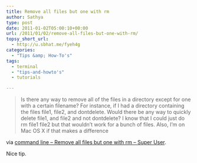 ```yaml
---
title: Remove all files but one with rm
author: Sathya
type: post
date: 2011-01-02T05:00:10+00:00
url: /2011/01/02/remove-all-files-but-one-with-rm/
topsy_short_url:
  - http://u.sbhat.me/fyeh4g
categories:
  - "Tips &amp; How-To's"
tags:
  - terminal
  - "tips-and-howto's"
  - tutorials

---
```

> Is there any way to remove all of the files in a directory except for one with a certain filename? For instance, if I had a directory containing the files file1, file2, and dontdelete. Would there be any way to quickly delete file1, and file2 and not dontdelete? I know that I could just do rm file1 file2 but that wouldn&#8217;t work for a bunch of files. Also, I&#8217;m on Mac OS X if that makes a difference

via [command line &#8211; Remove all files but one with rm &#8211; Super User][1].

Nice tip.

 [1]: http://superuser.com/q/227865/4377